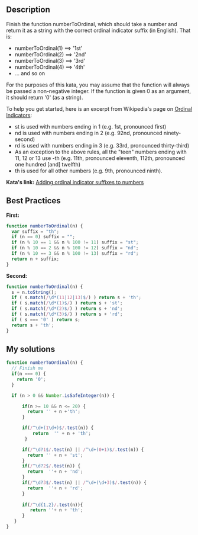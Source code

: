 ## Description

Finish the function numberToOrdinal, which should take a number and return it as a string with the correct ordinal indicator suffix (in English). That is:

* numberToOrdinal(1) ==> '1st'
* numberToOrdinal(2) ==> '2nd'
* numberToOrdinal(3) ==> '3rd'
* numberToOrdinal(4) ==> '4th'
* ... and so on

For the purposes of this kata, you may assume that the function will always be passed a non-negative integer. If the function is given 0 as an argument, it should return '0' (as a string).

To help you get started, here is an excerpt from Wikipedia's page on [Ordinal Indicators](http://en.wikipedia.org/wiki/Ordinal_indicator#English):

* st is used with numbers ending in 1 (e.g. 1st, pronounced first)
* nd is used with numbers ending in 2 (e.g. 92nd, pronounced ninety-second)
* rd is used with numbers ending in 3 (e.g. 33rd, pronounced thirty-third)
* As an exception to the above rules, all the "teen" numbers ending with 11, 12 or 13 use -th (e.g. 11th, pronounced eleventh, 112th, pronounced one hundred [and] twelfth)
* th is used for all other numbers (e.g. 9th, pronounced ninth).

**Kata's link:** [Adding ordinal indicator suffixes to numbers](http://www.codewars.com/kata/adding-ordinal-indicator-suffixes-to-numbers/)

## Best Practices

**First:**
```js
function numberToOrdinal(n) {
  var suffix = "th";
  if (n == 0) suffix = "";
  if (n % 10 == 1 && n % 100 != 11) suffix = "st";
  if (n % 10 == 2 && n % 100 != 12) suffix = "nd";
  if (n % 10 == 3 && n % 100 != 13) suffix = "rd";
  return n + suffix;
}
```

**Second:**
```js
function numberToOrdinal(n) {
  s = n.toString();
  if ( s.match(/\d*(11|12|13)$/) ) return s + 'th';
  if ( s.match(/\d*(1)$/) ) return s + 'st';
  if ( s.match(/\d*(2)$/) ) return s + 'nd';
  if ( s.match(/\d*(3)$/) ) return s + 'rd';
  if ( s === '0' ) return s;
  return s + 'th';
}
```

## My solutions
```js
function numberToOrdinal(n) {
  // Finish me
  if(n === 0) {
    return '0';
  }

  if (n > 0 && Number.isSafeInteger(n)) {

      if(n >= 10 && n <= 20) {
        return '' + n +'th';
      }

      if(/^\d+(1\d+)$/.test(n)) {
          return  '' + n + 'th';
       }

      if(/^\d?1$/.test(n) || /^\d+(0+1)$/.test(n)) {
        return '' + n + 'st';
      }
      if(/^\d?2$/.test(n)) {
        return  ''+ n + 'nd';
      }
      if(/^\d?3$/.test(n) || /^\d+(\d+3)$/.test(n)) {
        return  ''+ n + 'rd';
      }
      
      if(/^\d{1,2}/.test(n)){
         return ''+ n + 'th';
      }
   }
}
```
